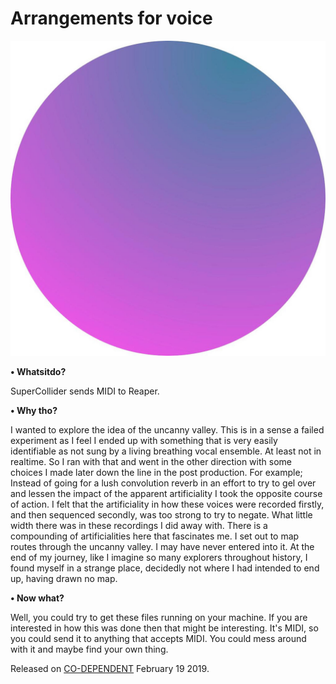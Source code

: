 
# Arrangements for voice

![alt text](https://github.com/danielmkarlsson/arrangements-for-voice/blob/master/CODE002.jpg "CODE002-album-cover")

**• Whatsitdo?**  

SuperCollider sends MIDI to Reaper.

**• Why tho?**  

I wanted to explore the idea of the uncanny valley. This is in a sense a failed experiment as I feel I ended up with something that is very easily identifiable as not sung by a living breathing vocal ensemble. At least not in realtime. So I ran with that and went in the other direction with some choices I made later down the line in the post production. For example; Instead of going for a lush convolution reverb in an effort to try to gel over and lessen the impact of the apparent artificiality I took the opposite course of action. I felt that the artificiality in how these voices were recorded firstly, and then sequenced secondly, was too strong to try to negate. What little width there was in these recordings I did away with. There is a compounding of artificialities here that fascinates me. I set out to map routes through the uncanny valley. I may have never entered into it. At the end of my journey, like I imagine so many explorers throughout history, I found myself in a strange place, decidedly not where I had intended to end up, having drawn no map.

**• Now what?**  

Well, you could try to get these files running on your machine. If you are interested in how this was done then that might be interesting. It's MIDI, so you could send it to anything that accepts MIDI. You could mess around with it and maybe find your own thing.

Released on [CO-DEPENDENT](https://co-dependent.bandcamp.com/album/code002-2) February 19 2019.
